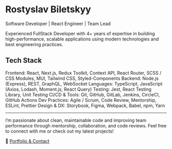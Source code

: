# Rostyslav Biletskyy
Software Developer | React Engineer | Team Lead

Experienced FullStack Developer with 4+ years of expertise in building high-performance, scalable applications using modern technologies and best engineering practices.

## Tech Stack

Frontend: React, Next.js, Redux Toolkit, Context API, React Router, SCSS / CSS Modules, MUI, Tailwind CSS, Styled-Components
Backend: Node.js (Express), REST, GraphQL, WebSocket
Languages: TypeScript, JavaScript (Axios, Lodash, Moment.js, React Query)
Testing: Jest, React Testing Library, Unit Testing
CI/CD & Tools: Git, GitHub, GitLab, Jenkins, CircleCI, GitHub Actions
Dev Practices: Agile / Scrum, Code Review, Mentorship, ESLint, Prettier
Design & DX: Storybook, Figma, Webpack, Babel, npm, Yarn


---

I’m passionate about clean, maintainable code and improving team performance through mentorship, collaboration, and code reviews.
Feel free to connect with me or check out my latest projects!

🔗 [Portfolio & Contact](https://rost-biletskyy.mssg.me/)
